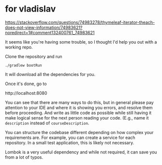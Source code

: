 # for vladislav

https://stackoverflow.com/questions/74983278/thymeleaf-iterator-theach-does-not-view-information/74983621?noredirect=1#comment132400761_74983621

It seems like you're having some trouble, so I thought I'd help you out with a working repo.

Clone the repository and run

<code>./gradlew bootRun</code>

It will download all the dependencies for you.

Once it's done, go to

http://localhost:8080

You can see that there are many ways to do this, but in general please pay attention to your IDE and where it is showing you errors, and resolve them before proceeding.  And write as little code as possible while still having it make logical sense for the next person reading your code.  (E.g., name it <code>description</code> instead of <code>courseDescription</code>.

You can structure the codebase different depending on how complex your requirements are.  For example, you can create a service for each repository.  In a small test application, this is likely not necessary.

Lombok is a very useful dependency and while not required, it can save you from a lot of typos.
